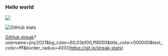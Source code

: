 ### Hello world
![](https://komarev.com/ghpvc/?username=jiny2021&color=orange)

![GitHub stats](https://github-readme-stats.vercel.app/api?username=jiny2021&bg_color=60,fc2803,fce303&title_color=fff&text_color=fff&border_radius=40&show_icons=true)

[GitHub streak](https://github-readme-stats.vercel.app/api)?username=jiny2021&bg_color=60,03bf00,ff8000&title_color=000000&text_color=fff&border_radius=40))](https://git.io/streak-stats)
